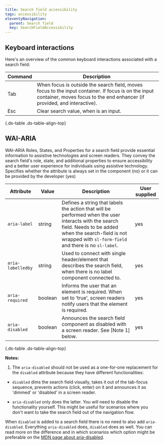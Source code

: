 ```yaml
---
title: Search field accessibility
tags: accessibility
eleventyNavigation:
  parent: Search field
  key: SearchFieldAccessibility
---
```



<section>

## Keyboard interactions

Here's an overview of the common keyboard interactions associated with a search field:

<div class="ds-table-wrapper">

|Command|Description|
|-|-|
|Tab|When focus is outside the search field, moves focus to the input container. If focus is on the input container, moves focus to the end enhancer (if provided, and interactive).|
|Esc|Clear search value, when is an input.|

{.ds-table .ds-table-align-top}

</div>

</section>



<section>

## WAI-ARIA
WAI-ARIA Roles, States, and Properties for a search field provide essential information to assistive technologies and screen readers. They convey the search field's role, state, and additional properties to ensure accessibility and a better user experience for individuals using assistive technology.
<sl-tooltip id="tooltip1">Specifies whether the attribute is always set in the component (no) or it can be provided by the developer (yes)</sl-tooltip>

<div class="ds-table-wrapper">

|Attribute | Value | Description | User supplied <sl-icon name="info" aria-describedby="tooltip1" size="md"></sl-icon> |
|-|-|-|-|
|`aria-label`	|string|Defines a string that labels the action that will be performed when the user interacts with the search field. Needs to be added when the search-field is not wrapped with `sl-form-field` and there is no `sl-label`. |yes|
|`aria-labelledby`|string|Used to connect with single header/element that describes the search field, when there is no label component connected to.|yes|
|`aria-required`	|boolean|Informs the user that an element is required. When set to ‘true’, screen readers notify users that the element is required. |yes|
|`aria-disabled`|boolean|Announces the search field component as disabled with a screen reader. See [Note 1] below.|yes|

{.ds-table .ds-table-align-top}

</div>

**Notes:**
1. The `aria-disabled` should not be used as a one-for-one replacement for the `disabled` attribute because they have different functionalities:

- `disabled` dims the search field visually, takes it out of the tab-focus sequence, prevents actions (click, enter) on it and announces it as 'dimmed' or 'disabled' in a screen reader.

- `aria-disabled` only does the latter. You will need to disable the functionality yourself. This might be useful for scenarios where you don't want to take the search field out of the navigation flow.

When `disabled` is added to a search field there is no need to also add `aria-disabled`. Everything `aria-disabled` does, `disabled` does as well. You can read more on the difference and in which scenarios which option might be preferable on the [MDN page about aria-disabled](https://developer.mozilla.org/en-US/docs/Web/Accessibility/ARIA/Attributes/aria-disabled).


</section>
